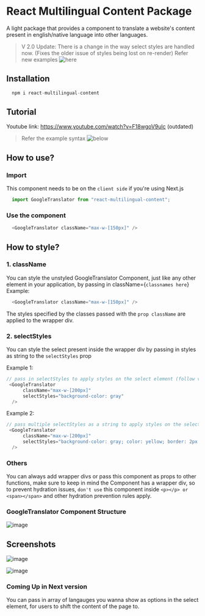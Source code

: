# React Multilingual Content Package
A light package that provides a component to translate a website's content present in english/native language into other languages.

> V 2.0 Update: There is a change in the way select styles are handled now. (Fixes the older issue of styles being lost on re-render)
> Refer new examples ![here](#2-selectstyles)

## Installation
```js
  npm i react-multilingual-content
```

## Tutorial
Youtube link: https://www.youtube.com/watch?v=F18wgoV9ulc (outdated)
> Refer the example syntax ![below](#2-selectstyles)

## How to use?
  ### Import
  This component needs to be on the `client side` if you're using Next.js
  ```js
    import GoogleTranslator from "react-multilingual-content";
  ```
  ### Use the component
  ```js
    <GoogleTranslator className="max-w-[150px]" />
  ```
## How to style?
  ### 1. className
  You can style the unstyled GoogleTranslator Component, just like any other element in your application, by passing in className={`classnames here`}
  Example:
  ```js
    <GoogleTranslator className="max-w-[150px]" />
  ```
  The styles specified by the classes passed with the `prop className` are applied to the wrapper div.

  ### 2. selectStyles
  You can style the select present inside the wrapper div by passing in styles as string to the `selectStyles` prop

  Example 1:
  ```js
  // pass in selectStyles to apply styles on the select element (follow vanilla js syntax)
   <GoogleTranslator
        className="max-w-[200px]"
        selectStyles="background-color: gray"
    />
  ```

  Example 2:
  ```js
  // pass multiple selectStyles as a string to apply styles on the select element (follow vanilla js syntax)
   <GoogleTranslator
        className="max-w-[200px]"
        selectStyles="background-color: gray; color: yellow; border: 2px solid black;"
    />
  ```

### Others
You can always add wrapper divs or pass this component as props to other functions, make sure to keep in mind the Component has a wrapper div, so to prevent hydration issues, `don't use` this component inside `<p></p> or <span></span>` and other hydration prevention rules apply.

### GoogleTranslator Component Structure
![image](https://github.com/hi-Kartik2004/react-multilingual-content-pkg/assets/111000515/5e0ee39b-45d9-4317-82dd-062935d0be0c)

## Screenshots
![image](https://github.com/hi-Kartik2004/react-multilingual-content-pkg/assets/111000515/f5371626-48f1-4ceb-90a2-a6136e66e013)

![image](https://github.com/hi-Kartik2004/react-multilingual-content-pkg/assets/111000515/c6c2d49a-d9a9-44f6-806f-2b8e756a4d2f)


### Coming Up in Next version
You can pass in array of langauges you wanna show as options in the select element, for users to shift the content of the page to.



  



  
